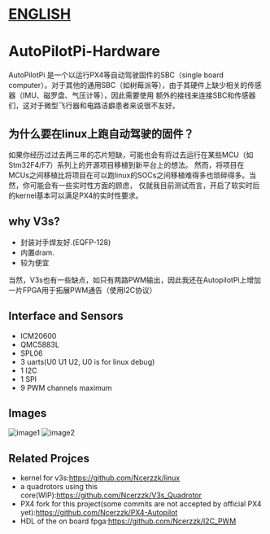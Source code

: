 # [ENGLISH](https://github.com/Ncerzzk/AutoPilotPi-Hardware/blob/master/README_EN.md)
# AutoPilotPi-Hardware

AutoPilotPi 是一个以运行PX4等自动驾驶固件的SBC（single board computer）。对于其他的通用SBC（如树莓派等），由于其硬件上缺少相关的传感器（IMU、磁罗盘、气压计等），因此需要使用
额外的接线来连接SBC和传感器们，这对于微型飞行器和电路洁癖患者来说很不友好。

## 为什么要在linux上跑自动驾驶的固件？

如果你经历过过去两三年的芯片短缺，可能也会有将过去运行在某些MCU（如Stm32F4/F7）系列上的开源项目移植到新平台上的想法。
然而，将项目在MCUs之间移植比将项目在可以跑linux的SOCs之间移植难得多也琐碎得多。当然，你可能会有一些实时性方面的顾虑，
仅就我目前测试而言，开启了软实时后的kernel基本可以满足PX4的实时性要求。


## why V3s? 
- 封装对手焊友好.(EQFP-128)
- 内置dram.
- 较为便宜

当然，V3s也有一些缺点，如只有两路PWM输出，因此我还在AutopilotPi上增加一片FPGA用于拓展PWM通告（使用I2C协议）

## Interface and Sensors
- ICM20600
- QMC5883L
- SPL06
- 3 uarts(U0 U1 U2, U0 is for linux debug)
- 1 I2C
- 1 SPI
- 9 PWM channels maximum

## Images
![image1](https://github.com/Ncerzzk/AutoPilotPi-Hardware/blob/master/images/AutoPilotPi.jpg?raw=true)
![image2](https://github.com/Ncerzzk/AutoPilotPi-Hardware/blob/master/images/AutoPilotPi-2.jpg?raw=true)

## Related Projces
- kernel for v3s:https://github.com/Ncerzzk/linux
- a quadrotors using this core(WIP):https://github.com/Ncerzzk/V3s_Quadrotor
- PX4 fork for this project(some commits are not accepted by official PX4 yet):https://github.com/Ncerzzk/PX4-Autopilot
- HDL of the on board fpga:https://github.com/Ncerzzk/I2C_PWM

